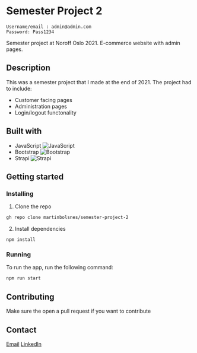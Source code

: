 # Semester Project 2

```Admin credentials:
Username/email : admin@admin.com
Password: Pass1234
```

Semester project at Noroff Oslo 2021. E-commerce website with admin pages.

## Description

This was a semester project that I made at the end of 2021. The project had to include:

- Customer facing pages
- Administration pages
- Login/logout functonality

## Built with

- JavaScript ![JavaScript](https://img.shields.io/badge/JavaScript-323330?style=for-the-badge&logo=javascript&logoColor=F7DF1E)
- Bootstrap ![Bootstrap](https://img.shields.io/badge/bootstrap-%23563D7C.svg?style=for-the-badge&logo=bootstrap&logoColor=white)
- Strapi ![Strapi](https://img.shields.io/badge/strapi-%232E7EEA.svg?style=for-the-badge&logo=strapi&logoColor=white)

## Getting started

### Installing

1. Clone the repo

```bash
gh repo clone martinbolsnes/semester-project-2
```

2. Install dependencies

```
npm install
```

### Running

To run the app, run the following command:

```bash
npm run start
```

## Contributing

Make sure the open a pull request if you want to contribute

## Contact

[Email](martinbolsnes@icloud.com)
[LinkedIn](https://www.linkedin.com/in/martin-bols%C3%B8nes-5973941b5/)
